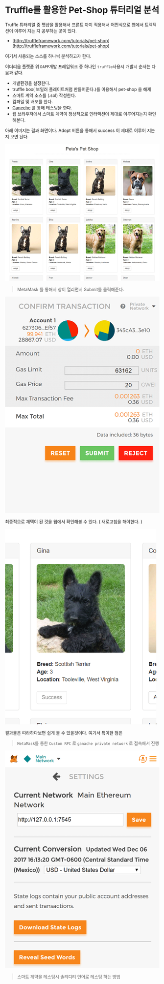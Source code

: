 # Truffle를 활용한 Pet-Shop 튜터리얼 분석

Truffle 튜터리얼 중 펫샵을 활용해서 프론트 까지 적용해서 어떤식으로 웹에서 트렉잭션이 이루어 지는 지 공부하는 곳이 있다.

* [http://truffleframework.com/tutorials/pet-shop](http://truffleframework.com/tutorials/pet-shop)

여기서 사용되는 소스를 하나씩 분석하고자 한다.

이더리움 플랫폼 위 `DAPP`개발 프레임워크 중 하나인 `truffle`사용시 개발시 순서는 다음과 같다.

* 개발환경을 설정한다. 
* truffle box\( 보일러 플레이트처럼 만들어준다.\)를 이용해서 pet-shop 을 해제
* 스마트 계약 소스를 \(.sol\) 작성한다. 
* 컴파일 및 배포를 한다. 
* [Ganeche](http://truffleframework.com/ganache) 를 통해 테스팅을 한다. 
* 웹 브라우저에서 스마트 계약이 정상적으로 인터랙션이 제대로 이루어지는지 확인해본다. 

아래 이미지는 결과 화면이다. Adopt 버튼을 통해서 success 이 제대로 이루어 지는 지 보면 된다.

![](/assets/truffle2_1.png)

> MetaMask 를 통해서 창이 열리면서 Submit를 클릭해준다.

![](/assets/truffle2-2.png)

최종적으로 채택이 된 것을 웹에서 확인해볼 수 있다. \( 새로고침을 해야한다. \)

![](/assets/truffle2-3.png)

결과물은 따라하다보면 쉽게 볼 수 있을것이다. 여기서 특이한 점은

> `MetaMask`를 통한 `Custom RPC` 로 `ganache private network` 로 접속해서 진행

![](/assets/truffle2-4.png)

> 스마트 계약을 테스팅시 솔리디티 언어로 테스팅 하는 방법





